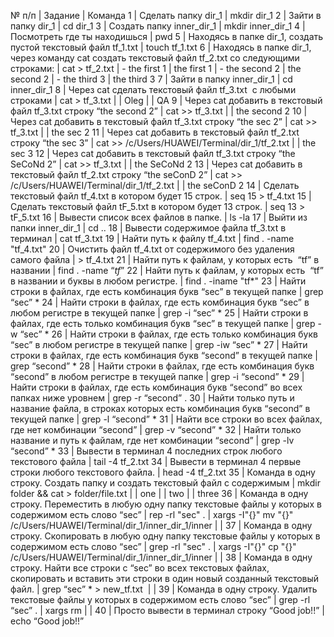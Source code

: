 № п/п | Задание | Команда
1 | Сделать папку dir_1 | mkdir dir_1
2 | Зайти в папку dir_1 | cd dir_1
3 | Создать папку inner_dir_1 | mkdir inner_dir_1
4 | Посмотреть где ты находишься | pwd
5 | Находясь в папке dir_1, создать пустой текстовый файл tf_1.txt | touch tf_1.txt
6 | Находясь в папке dir_1, через команду cat создать текстовый файл tf_2.txt со следующими строками: | cat > tf_2.txt
 | - the first 1 | the first 1
 | - the second 2 | the second 2
 | - the third 3 | the third 3
7 | Зайти в папку inner_dir_1 | cd inner_dir_1
8 | Через cat сделать текстовый файл tf_3.txt  c любыми строками | cat > tf_3.txt
 |  | Oleg
 |  | QA
9 | Через cat добавить в текстовый файл tf_3.txt строку “the second 2” | cat >> tf_3.txt
 |  | the second 2
10 | Через cat добавить в текстовый файл tf_3.txt строку “the sec 2” | cat >> tf_3.txt
 |  | the sec 2
11 | Через cat добавить в текстовый файл tf_2.txt строку “the sec 3” | cat >> /c/Users/HUAWEI/Terminal/dir_1/tf_2.txt
 |  | the sec 3
12 | Через cat добавить в текстовый файл tf_3.txt строку “the SeCoNd 2” | cat >> tf_3.txt
 |  | the SeCoNd 2
13 | Через cat добавить в текстовый файл tf_2.txt строку “the seConD 2” | cat >> /c/Users/HUAWEI/Terminal/dir_1/tf_2.txt
 |  | the seConD 2
14 | Сделать текстовый файл tf_4.txt в котором будет 15 строк. | seq 15 > tf_4.txt
15 | Сделать текстовый файл tF_5.txt в котором будет 13 строк. | seq 13 > tF_5.txt
16 | Вывести список всех файлов в папке. | ls -la
17 | Выйти из папки inner_dir_1 | cd ..
18 | Вывести содержимое файла tf_3.txt в терминал | cat tf_3.txt
19 | Найти путь к файлу tf_4.txt | find . -name "tf_4.txt"
20 | Очистить файл tf_4.txt от содержимого без удаления самого файла | > tf_4.txt
21 | Найти путь к файлам, у которых есть  “tf” в названии | find . -name “*tf*”
22 | Найти путь к файлам, у которых есть  “tf” в названии и буквы в любом регистре. | find . -iname "tf*"
23 | Найти строки в файлах, где есть комбинация букв “sec” в текущей папке | grep “sec” *
24 | Найти строки в файлах, где есть комбинация букв “sec” в любом регистре в текущей папке | grep -i “sec” *
25 | Найти строки в файлах, где есть только комбинация букв “sec” в текущей папке | grep -w “sec” *
26 | Найти строки в файлах, где есть только комбинация букв “sec” в любом регистре в текущей папке | grep -iw “sec” *
27 | Найти строки в файлах, где есть комбинация букв “second” в текущей папке | grep “second” *
28 | Найти строки в файлах, где есть комбинация букв “second” в любом регистре в текущей папке | grep -i “second” *
29 | Найти строки в файлах, где есть комбинация букв “second” во всех папках ниже уровнем | grep -r “second” .
30 | Найти только путь и название файла, в строках которых есть комбинация букв “second” в текущей папке | grep -l “second” *
31 | Найти все строки во всех файлах, где нет комбинации “second” | grep -v “second” *
32 | Найти только название и путь к файлам, где нет комбинации “second” | grep -lv “second” *
33 | Вывести в терминал 4 последних строк любого текстового файла | tail -4 tf_2.txt
34 | Вывести в терминал 4 первые строки любого текстового файла. | head -4 tf_2.txt
35 | Команда в одну строку. Создать папку и создать текстовый файл с содержимым | mkdir folder && cat > folder/file.txt
 |  | one
 |  | two
 |  | three
36 | Команда в одну строку. Переместить в любую одну папку текстовые файлы у которых в содержимом есть слово “sec” | rep -rl "sec" . | xargs -I"{}" mv "{}" /c/Users/HUAWEI/Terminal/dir_1/inner_dir_1/inner
 |  | 
37 | Команда в одну строку. Скопировать в любую одну папку текстовые файлы у которых в содержимом есть слово “sec” | grep -rl "sec" . | xargs -I"{}" cp "{}" /c/Users/HUAWEI/Terminal/dir_1/inner_dir_1/inner
 |  | 
38 | Команда в одну строку. Найти все строки c “sec” во всех текстовых файлах, скопировать и вставить эти строки в один новый созданный текстовый файл. | grep “sec” * > new_tf.txt 
 |  | 
39 | Команда в одну строку. Удалить текстовые файлы у которых в содержимом есть слово “sec” | grep -rl “sec” . | xargs rm
 |  | 
40 | Просто вывести в терминал строку “Good job!!” | echo “Good job!!”
